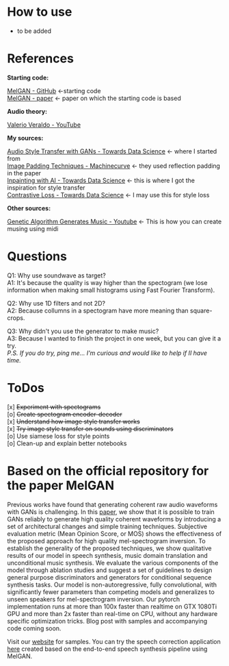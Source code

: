 # How to use
* to be added

# References

**Starting code:**

[MelGAN - GitHub](https://github.com/descriptinc/melgan-neurips) <-starting code \
[MelGAN - paper](https://arxiv.org/pdf/1910.06711.pdf) <- paper on which the starting code is based

**Audio theory:**

[Valerio Veraldo - YouTube](https://www.youtube.com/watch?v=iCwMQJnKk2c&list=PL-wATfeyAMNqIee7cH3q1bh4QJFAaeNv0&ab_channel=ValerioVelardo-TheSoundofAI)

**My sources:**

[Audio Style Transfer with GANs - Towards Data Science](https://towardsdatascience.com/voice-translation-and-audio-style-transfer-with-gans-b63d58f61854) <- where I started from\
[Image Padding Techniques - Machinecurve](https://www.machinecurve.com/index.php/2020/02/10/using-constant-padding-reflection-padding-and-replication-padding-with-keras/) <- they used reflection padding in the paper\
[Inpainting with AI - Towards Data Science](https://towardsdatascience.com/inpainting-with-ai-get-back-your-images-pytorch-a68f689128e5) <- this is where I got the inspiration for style transfer \
[Contrastive Loss - Towards Data Science](https://towardsdatascience.com/how-to-choose-your-loss-when-designing-a-siamese-neural-net-contrastive-triplet-or-quadruplet-ecba11944ec) <- I may use this for style loss

**Other sources:**

[Genetic Algorithm Generates Music - Youtube](https://www.youtube.com/watch?v=aOsET8KapQQ&t=218s) <- This is how you can create musing using midi

# Questions

Q1: Why use soundwave as target? \
A1: It's because the quality is way higher than the spectogram (we lose information when making small histograms using Fast Fourier Transform).

Q2: Why use 1D filters and not 2D? \
A2: Because collumns in a spectogram have more meaning than square-crops.

Q3: Why didn't you use the generator to make music? \
A3: Because I wanted to finish the project in one week, but you can give it a try.\
*P.S. If you do try, ping me... I'm curious and would like to help if II have time.*
  
# ToDos

[x] <s>Experiment with spectograms</s> \
[o] <s>Create spectogram encoder-decoder</s> \
[x] <s>Understand how image style transfer works</s> \
[x] <s>Try image style transfer on sounds using discriminators</s> \
[o] Use siamese loss for style points \
[o] Clean-up and explain better notebooks

# **Based on** the official repository for the paper **MelGAN**

Previous works have found that generating coherent raw audio waveforms with GANs is challenging. In this [paper](https://arxiv.org/abs/1910.06711), we show that it is possible to train GANs reliably to generate high quality coherent waveforms by introducing a set of architectural changes and simple training techniques. Subjective evaluation metric (Mean Opinion Score, or MOS) shows the effectiveness of the proposed approach for high quality mel-spectrogram inversion. To establish the generality of the proposed techniques, we show qualitative results of our model in speech synthesis, music domain translation and unconditional music synthesis. We evaluate the various components of the model through ablation studies and suggest a set of guidelines to design general purpose discriminators and generators for conditional sequence synthesis tasks. Our model is non-autoregressive, fully convolutional, with significantly fewer parameters than competing models and generalizes to unseen speakers for mel-spectrogram inversion. Our pytorch implementation runs at more than 100x faster than realtime on GTX 1080Ti GPU and more than 2x faster than real-time on CPU, without any hardware specific optimization tricks. Blog post with samples and accompanying code coming soon.

Visit our [website](https://melgan-neurips.github.io) for samples. You can try the speech correction application [here](https://www.descript.com/overdub) created based on the end-to-end speech synthesis pipeline using MelGAN.